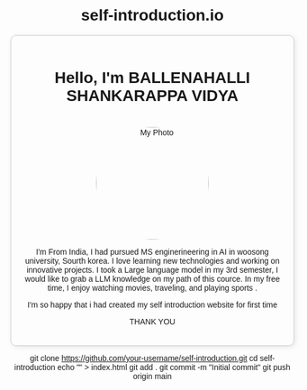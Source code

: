 # self-introduction.io
<!DOCTYPE html>
<html lang="en">
<head>
    <meta charset="UTF-8">
    <meta name="viewport" content="width=device-width, initial-scale=1.0">
    <title>My Self Introduction</title>
    <style>
        body {
            font-family: Arial, sans-serif;
            text-align: center;
            margin: 20px;
        }
        img {
            width: 200px;
            height: 200px;
            border-radius: 50%;
            margin-top: 20px;
        }
        .container {
            max-width: 600px;
            margin: auto;
            padding: 20px;
            border: 1px solid #ccc;
            border-radius: 10px;
            box-shadow: 2px 2px 10px rgba(0,0,0,0.1);
        }
    </style>
</head>
<body>
    <div class="container">
        <h1>Hello, I'm BALLENAHALLI SHANKARAPPA VIDYA</h1>
        <img src="" alt="My Photo">
        <p>I'm From India, I had pursued MS enginerineering in AI in woosong university, Sourth korea. I love learning new technologies and working on innovative projects. I took a Large language model in my 3rd semester, I would like to grab a LLM knowledge on my path of this cource. In my free time, I enjoy watching movies, traveling, and playing sports .</p>
        <p> I'm so happy that i had created my self introduction website for first time</p>
        <p> THANK YOU</p>
    </div>
</body>
</html>

git clone https://github.com/your-username/self-introduction.git
cd self-introduction
echo "<your HTML code>" > index.html
git add .
git commit -m "Initial commit"
git push origin main
